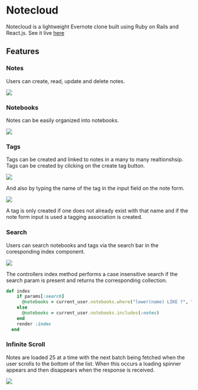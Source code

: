 # Notecloud

Notecloud is a lightweight Evernote clone built using Ruby on Rails and React.js. See it live [here](https://notecloudhapp.herokuapp.com/#/)

## Features

### Notes

  Users can create, read, update and delete notes.

<img src="https://res.cloudinary.com/brainzilla/image/upload/v1528809424/notecloud_note_form.png"/>

### Notebooks 

Notes can be easily organized into notebooks. 

<img src="https://res.cloudinary.com/brainzilla/image/upload/v1528810078/notecloud_notebooks.png"/>

### Tags 

Tags can be created and linked to notes in a many to many realtionshsip. Tags can be created by clicking on the create tag button. 

<img src="https://res.cloudinary.com/brainzilla/image/upload/v1530720475/new-tag-create-1-large_f3jqjb.gif"/>

And also by typing the name of the tag in the input field on the note form. 

<img src="https://res.cloudinary.com/brainzilla/image/upload/v1530720627/new-tag-create-2-large.gif_nlpadz.gif"/>

A tag is only created if one does not already exist with that name and if the note form input is used a tagging association is created. 

### Search 

Users can search notebooks and tags via the search bar in the coresponding index component. 

<img src="https://res.cloudinary.com/brainzilla/image/upload/v1530720855/notebooks-search-large_oupmnt.gif"/>

The controllers index method performs a case insensitive search if the search param is present and returns the corresponding collection.

```ruby
def index 
    if params[:search]
      @notebooks = current_user.notebooks.where("lower(name) LIKE ?", "%#{params[:search].downcase}%").includes(:notes)
    else 
      @notebooks = current_user.notebooks.includes(:notes)
    end 
    render :index
  end 
  ```
### Infinite Scroll 

Notes are loaded 25 at a time with the next batch being fetched when the user scrolls to the bottom of the list. When this occurs a loading spinner appears and then disappears when the response is received. 

<img src="https://res.cloudinary.com/brainzilla/image/upload/v1530720926/infinite-scroll-large.gif_ytvwke.gif"/>

